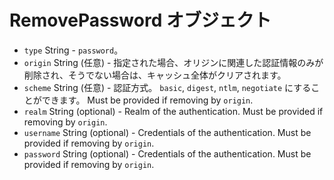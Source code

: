 # RemovePassword オブジェクト

* `type` String - `password`。
* `origin` String (任意) - 指定された場合、オリジンに関連した認証情報のみが削除され、そうでない場合は、キャッシュ全体がクリアされます。
* `scheme` String (任意) - 認証方式。 `basic`, `digest`, `ntlm`, `negotiate` にすることができます。 Must be provided if removing by `origin`.
* `realm` String (optional) - Realm of the authentication. Must be provided if removing by `origin`.
* `username` String (optional) - Credentials of the authentication. Must be provided if removing by `origin`.
* `password` String (optional) - Credentials of the authentication. Must be provided if removing by `origin`.